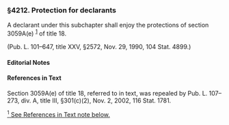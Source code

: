 ### §4212. Protection for declarants ###

A declarant under this subchapter shall enjoy the protections of section 3059A(e) <sup><a href="#4212_1_target" name="4212_1">1</a></sup> of title 18.

(Pub. L. 101–647, title XXV, §2572, Nov. 29, 1990, 104 Stat. 4899.)

#### **Editorial Notes** ####

#### References in Text ####

Section 3059A(e) of title 18, referred to in text, was repealed by Pub. L. 107–273, div. A, title III, §301(c)(2), Nov. 2, 2002, 116 Stat. 1781.

[<sup>1</sup> See References in Text note below.](#4212_1)